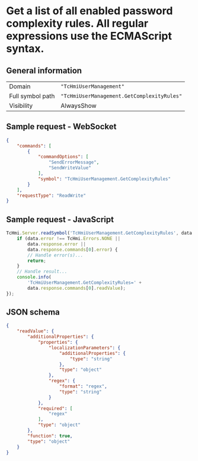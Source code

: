 # Get a list of all enabled password complexity rules. All regular expressions use the ECMAScript syntax.

## General information

|  |  |
| - | - |
| Domain | `"TcHmiUserManagement"` |
| Full symbol path | `"TcHmiUserManagement.GetComplexityRules"` |
| Visibility | AlwaysShow |

## Sample request - WebSocket

```json
{
    "commands": [
        {
            "commandOptions": [
                "SendErrorMessage",
                "SendWriteValue"
            ],
            "symbol": "TcHmiUserManagement.GetComplexityRules"
        }
    ],
    "requestType": "ReadWrite"
}
```

## Sample request - JavaScript

```javascript
TcHmi.Server.readSymbol('TcHmiUserManagement.GetComplexityRules', data => {
    if (data.error !== TcHmi.Errors.NONE ||
        data.response.error ||
        data.response.commands[0].error) {
        // Handle error(s)...
        return;
    }
    // Handle result...
    console.info(
        'TcHmiUserManagement.GetComplexityRules=' +
        data.response.commands[0].readValue);
});
```

## JSON schema

```json
{
    "readValue": {
        "additionalProperties": {
            "properties": {
                "localizationParameters": {
                    "additionalProperties": {
                        "type": "string"
                    },
                    "type": "object"
                },
                "regex": {
                    "format": "regex",
                    "type": "string"
                }
            },
            "required": [
                "regex"
            ],
            "type": "object"
        },
        "function": true,
        "type": "object"
    }
}
```

